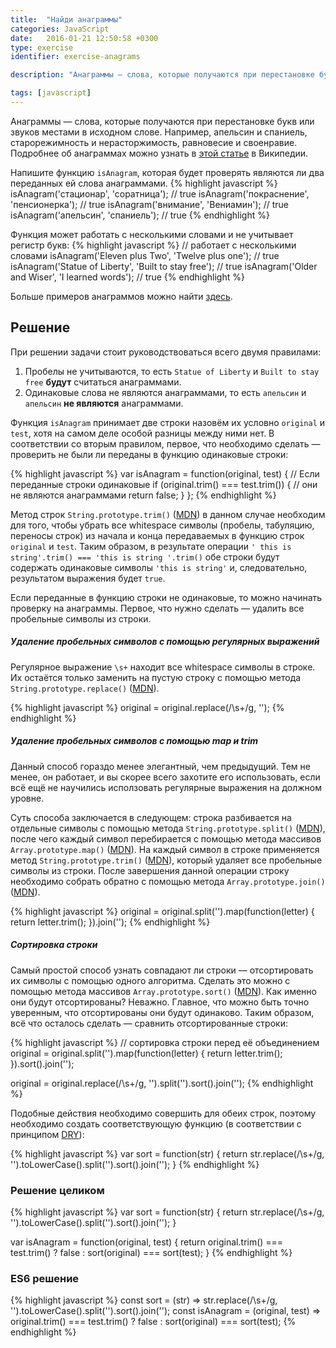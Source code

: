 ```yaml
---
title:  "Найди анаграммы"
categories: JavaScript
date:   2016-01-21 12:50:58 +0300
type: exercise
identifier: exercise-anagrams

description: "Анаграммы — слова, которые получаются при перестановке букв или звуков местами в исходном слове. Например, апельсин и спаниель, старорежимность и нерасторжимость, равновесие и своенравие. В задаче напишем функцию для проверки являются ли два переданных ей слова анаграммами или нет."

tags: [javascript]
---
```


Анаграммы — слова, которые получаются при перестановке букв или звуков местами в исходном слове. Например, апельсин и спаниель, старорежимность и нерасторжимость, равновесие и своенравие. Подробнее об анаграммах можно узнать в [этой статье](https://ru.wikipedia.org/wiki/%D0%90%D0%BD%D0%B0%D0%B3%D1%80%D0%B0%D0%BC%D0%BC%D0%B0) в Википедии.

Напишите функцию `isAnagram`, которая будет проверять являются ли два переданных ей слова анаграммами.
{% highlight javascript %}
isAnagram('стационар', 'соратница');     // true
isAnagram('покраснение', 'пенсионерка'); // true
isAnagram('внимание', 'Вениамин');       // true
isAnagram('апельсин', 'спаниель');       // true
{% endhighlight %}

Функция может работать с несколькими словами и не учитывает регистр букв:
{% highlight javascript %}
// работает с несколькими словами
isAnagram('Eleven plus Two', 'Twelve plus one');      // true
isAnagram('Statue of Liberty', 'Built to stay free'); // true
isAnagram('Older and Wiser', 'I learned words');      // true
{% endhighlight %}

Больше примеров анаграммов можно найти [здесь](http://www.enchantedlearning.com/english/anagram/phrases.shtml).

## Решение
При решении задачи стоит руководствоваться всего двумя правилами:

1. Пробелы не учитываются, то есть `Statue of Liberty` и `Built to stay free` **будут** считаться анаграммами.
2. Одинаковые слова не являются анаграммами, то есть `апельсин` и `апельсин` **не являются** анаграммами.

Функция `isAnagram` принимает две строки назовём их условно `original` и `test`, хотя на самом деле особой разницы между ними нет. В соответствии со вторым правилом, первое, что необходимо сделать — проверить не были ли переданы в функцию одинаковые строки:

{% highlight javascript %}
var isAnagram = function(original, test) {
  // Если переданные строки одинаковые
  if (original.trim() === test.trim()) {
    // они не являются анаграммами
    return false;
  }
};
{% endhighlight %}

Метод строк `String.prototype.trim()` ([MDN](https://developer.mozilla.org/ru/docs/Web/JavaScript/Reference/Global_Objects/String/Trim)) в данном случае необходим для того, чтобы убрать все whitespace символы (пробелы, табуляцию, переносы строк) из начала и конца передаваемых в функцию строк `original` и `test`. Таким образом, в результате операции `' this is string'.trim() === 'this is string '.trim()` обе строки будут содержать одинаковые символы `'this is string'` и, следовательно, результатом выражения будет `true`. 

Если переданные в функцию строки не одинаковые, то можно начинать проверку на анаграммы. Первое, что нужно сделать — удалить все пробельные символы из строки. 

##### Удаление пробельных символов с помощью регулярных выражений
Регулярное выражение `\s+` находит все whitespace символы в строке. Их остаётся только заменить на пустую строку с помощью метода `String.prototype.replace()` ([MDN](https://developer.mozilla.org/ru/docs/Web/JavaScript/Reference/Global_Objects/String/Replace)).

{% highlight javascript %}
original = original.replace(/\s+/g, '');
{% endhighlight %}

##### Удаление пробельных символов с помощью map и trim
Данный способ гораздо менее элегантный, чем предыдущий. Тем не менее, он работает, и вы скорее всего захотите его использовать, если всё ещё не научились исползовать регулярные выражения на должном уровне. 

Суть способа заключается в следующем: строка разбивается на отдельные символы с помощью метода `String.prototype.split()` ([MDN](https://developer.mozilla.org/ru/docs/Web/JavaScript/Reference/Global_Objects/String/split)), после чего каждый символ перебирается с помощью метода массивов `Array.prototype.map()` ([MDN](https://developer.mozilla.org/ru/docs/Web/JavaScript/Reference/Global_Objects/Array/map)). На каждый символ в строке применяется метод `String.prototype.trim()` ([MDN](https://developer.mozilla.org/ru/docs/Web/JavaScript/Reference/Global_Objects/String/Trim)), который удаляет все пробельные символы из строки. После завершения данной операции строку необходимо собрать обратно с помощью метода `Array.prototype.join()` ([MDN](https://developer.mozilla.org/ru/docs/Web/JavaScript/Reference/Global_Objects/Array/join)).

{% highlight javascript %}
original = original.split('').map(function(letter) {
  return letter.trim();
}).join('');
{% endhighlight %}

##### Сортировка строки
Самый простой способ узнать совпадают ли строки — отсортировать их символы с помощью одного алгоритма. Сделать это можно с помощью метода массивов `Array.prototype.sort()` ([MDN](https://developer.mozilla.org/ru/docs/Web/JavaScript/Reference/Global_Objects/Array/sort)). Как именно они будут отсортированы? Неважно. Главное, что можно быть точно уверенным, что отсортированы они будут одинаково. Таким образом, всё что осталось сделать — сравнить отсортированные строки:

{% highlight javascript %}
// сортировка строки перед её объединением
original = original.split('').map(function(letter) {
  return letter.trim();
}).sort().join('');

original = original.replace(/\s+/g, '').split('').sort().join('');
{% endhighlight %}

Подобные действия необходимо совершить для обеих строк, поэтому необходимо создать соответствующую функцию (в соответствии с принципом [DRY](https://ru.wikipedia.org/wiki/Don%E2%80%99t_repeat_yourself)):

{% highlight javascript %}
var sort = function(str) {
  return str.replace(/\s+/g, '').toLowerCase().split('').sort().join('');
}
{% endhighlight %}

### Решение целиком
{% highlight javascript %}
var sort = function(str) {
  return str.replace(/\s+/g, '').toLowerCase().split('').sort().join('');
}

var isAnagram = function(original, test) {
  return original.trim() === test.trim() ? false : sort(original) === sort(test);
}
{% endhighlight %}

### ES6 решение
{% highlight javascript %}
const sort = (str) => str.replace(/\s+/g, '').toLowerCase().split('').sort().join('');
const isAnagram = (original, test) => original.trim() === test.trim() ? false : sort(original) === sort(test);
{% endhighlight %}